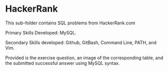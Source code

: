 # HackerRank

This sub-folder contains SQL problems from HackerRank.com 

Primary Skills Developed: MySQL.

Secondary Skills developed: Github, GitBash, Command Line, PATH, and Vim.

Provided is the exercise question, an image of the corresponding table, and the submitted successful answer using MySQL syntax.  
